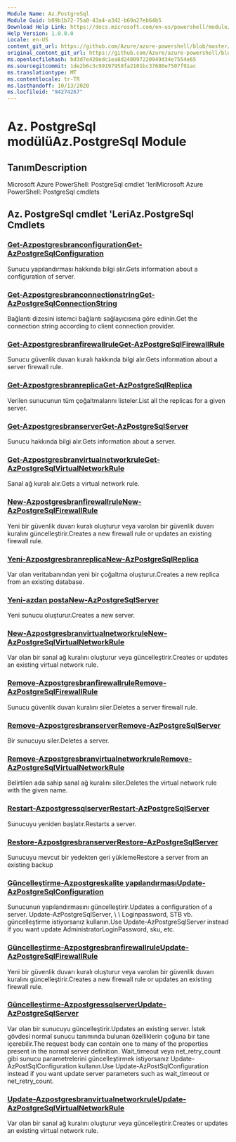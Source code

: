 ```yaml
---
Module Name: Az.PostgreSql
Module Guid: b09b1b72-75a0-43a4-a342-b69a27eb64b5
Download Help Link: https://docs.microsoft.com/en-us/powershell/module/az.postgresql
Help Version: 1.0.0.0
Locale: en-US
content_git_url: https://github.com/Azure/azure-powershell/blob/master/src/PostgreSql/help/Az.PostgreSql.md
original_content_git_url: https://github.com/Azure/azure-powershell/blob/master/src/PostgreSql/help/Az.PostgreSql.md
ms.openlocfilehash: bd3d7e420edc1ea8d240097220949d34e7554e65
ms.sourcegitcommit: 1de2b6c3c99197958fa2101bc37680e7507f91ac
ms.translationtype: MT
ms.contentlocale: tr-TR
ms.lasthandoff: 10/13/2020
ms.locfileid: "94274267"
---
```

# <span data-ttu-id="0a151-101">Az. PostgreSql modülü</span><span class="sxs-lookup"><span data-stu-id="0a151-101">Az.PostgreSql Module</span></span>
## <span data-ttu-id="0a151-102">Tanım</span><span class="sxs-lookup"><span data-stu-id="0a151-102">Description</span></span>
<span data-ttu-id="0a151-103">Microsoft Azure PowerShell: PostgreSql cmdlet 'leri</span><span class="sxs-lookup"><span data-stu-id="0a151-103">Microsoft Azure PowerShell: PostgreSql cmdlets</span></span>

## <span data-ttu-id="0a151-104">Az. PostgreSql cmdlet 'Leri</span><span class="sxs-lookup"><span data-stu-id="0a151-104">Az.PostgreSql Cmdlets</span></span>
### [<span data-ttu-id="0a151-105">Get-Azpostgresbranconfiguration</span><span class="sxs-lookup"><span data-stu-id="0a151-105">Get-AzPostgreSqlConfiguration</span></span>](Get-AzPostgreSqlConfiguration.md)
<span data-ttu-id="0a151-106">Sunucu yapılandırması hakkında bilgi alır.</span><span class="sxs-lookup"><span data-stu-id="0a151-106">Gets information about a configuration of server.</span></span>

### [<span data-ttu-id="0a151-107">Get-Azpostgresbranconnectionstring</span><span class="sxs-lookup"><span data-stu-id="0a151-107">Get-AzPostgreSqlConnectionString</span></span>](Get-AzPostgreSqlConnectionString.md)
<span data-ttu-id="0a151-108">Bağlantı dizesini istemci bağlantı sağlayıcısına göre edinin.</span><span class="sxs-lookup"><span data-stu-id="0a151-108">Get the connection string according to client connection provider.</span></span>

### [<span data-ttu-id="0a151-109">Get-Azpostgresbranfirewallrule</span><span class="sxs-lookup"><span data-stu-id="0a151-109">Get-AzPostgreSqlFirewallRule</span></span>](Get-AzPostgreSqlFirewallRule.md)
<span data-ttu-id="0a151-110">Sunucu güvenlik duvarı kuralı hakkında bilgi alır.</span><span class="sxs-lookup"><span data-stu-id="0a151-110">Gets information about a server firewall rule.</span></span>

### [<span data-ttu-id="0a151-111">Get-Azpostgresbranreplica</span><span class="sxs-lookup"><span data-stu-id="0a151-111">Get-AzPostgreSqlReplica</span></span>](Get-AzPostgreSqlReplica.md)
<span data-ttu-id="0a151-112">Verilen sunucunun tüm çoğaltmalarını listeler.</span><span class="sxs-lookup"><span data-stu-id="0a151-112">List all the replicas for a given server.</span></span>

### [<span data-ttu-id="0a151-113">Get-Azpostgresbranserver</span><span class="sxs-lookup"><span data-stu-id="0a151-113">Get-AzPostgreSqlServer</span></span>](Get-AzPostgreSqlServer.md)
<span data-ttu-id="0a151-114">Sunucu hakkında bilgi alır.</span><span class="sxs-lookup"><span data-stu-id="0a151-114">Gets information about a server.</span></span>

### [<span data-ttu-id="0a151-115">Get-Azpostgresbranvirtualnetworkrule</span><span class="sxs-lookup"><span data-stu-id="0a151-115">Get-AzPostgreSqlVirtualNetworkRule</span></span>](Get-AzPostgreSqlVirtualNetworkRule.md)
<span data-ttu-id="0a151-116">Sanal ağ kuralı alır.</span><span class="sxs-lookup"><span data-stu-id="0a151-116">Gets a virtual network rule.</span></span>

### [<span data-ttu-id="0a151-117">New-Azpostgresbranfirewallrule</span><span class="sxs-lookup"><span data-stu-id="0a151-117">New-AzPostgreSqlFirewallRule</span></span>](New-AzPostgreSqlFirewallRule.md)
<span data-ttu-id="0a151-118">Yeni bir güvenlik duvarı kuralı oluşturur veya varolan bir güvenlik duvarı kuralını güncelleştirir.</span><span class="sxs-lookup"><span data-stu-id="0a151-118">Creates a new firewall rule or updates an existing firewall rule.</span></span>

### [<span data-ttu-id="0a151-119">Yeni-Azpostgresbranreplica</span><span class="sxs-lookup"><span data-stu-id="0a151-119">New-AzPostgreSqlReplica</span></span>](New-AzPostgreSqlReplica.md)
<span data-ttu-id="0a151-120">Var olan veritabanından yeni bir çoğaltma oluşturur.</span><span class="sxs-lookup"><span data-stu-id="0a151-120">Creates a new replica from an existing database.</span></span>

### [<span data-ttu-id="0a151-121">Yeni-azdan posta</span><span class="sxs-lookup"><span data-stu-id="0a151-121">New-AzPostgreSqlServer</span></span>](New-AzPostgreSqlServer.md)
<span data-ttu-id="0a151-122">Yeni sunucu oluşturur.</span><span class="sxs-lookup"><span data-stu-id="0a151-122">Creates a new server.</span></span>

### [<span data-ttu-id="0a151-123">New-Azpostgresbranvirtualnetworkrule</span><span class="sxs-lookup"><span data-stu-id="0a151-123">New-AzPostgreSqlVirtualNetworkRule</span></span>](New-AzPostgreSqlVirtualNetworkRule.md)
<span data-ttu-id="0a151-124">Var olan bir sanal ağ kuralını oluşturur veya güncelleştirir.</span><span class="sxs-lookup"><span data-stu-id="0a151-124">Creates or updates an existing virtual network rule.</span></span>

### [<span data-ttu-id="0a151-125">Remove-Azpostgresbranfirewallrule</span><span class="sxs-lookup"><span data-stu-id="0a151-125">Remove-AzPostgreSqlFirewallRule</span></span>](Remove-AzPostgreSqlFirewallRule.md)
<span data-ttu-id="0a151-126">Sunucu güvenlik duvarı kuralını siler.</span><span class="sxs-lookup"><span data-stu-id="0a151-126">Deletes a server firewall rule.</span></span>

### [<span data-ttu-id="0a151-127">Remove-Azpostgresbranserver</span><span class="sxs-lookup"><span data-stu-id="0a151-127">Remove-AzPostgreSqlServer</span></span>](Remove-AzPostgreSqlServer.md)
<span data-ttu-id="0a151-128">Bir sunucuyu siler.</span><span class="sxs-lookup"><span data-stu-id="0a151-128">Deletes a server.</span></span>

### [<span data-ttu-id="0a151-129">Remove-Azpostgresbranvirtualnetworkrule</span><span class="sxs-lookup"><span data-stu-id="0a151-129">Remove-AzPostgreSqlVirtualNetworkRule</span></span>](Remove-AzPostgreSqlVirtualNetworkRule.md)
<span data-ttu-id="0a151-130">Belirtilen ada sahip sanal ağ kuralını siler.</span><span class="sxs-lookup"><span data-stu-id="0a151-130">Deletes the virtual network rule with the given name.</span></span>

### [<span data-ttu-id="0a151-131">Restart-Azpostgressqlserver</span><span class="sxs-lookup"><span data-stu-id="0a151-131">Restart-AzPostgreSqlServer</span></span>](Restart-AzPostgreSqlServer.md)
<span data-ttu-id="0a151-132">Sunucuyu yeniden başlatır.</span><span class="sxs-lookup"><span data-stu-id="0a151-132">Restarts a server.</span></span>

### [<span data-ttu-id="0a151-133">Restore-Azpostgresbranserver</span><span class="sxs-lookup"><span data-stu-id="0a151-133">Restore-AzPostgreSqlServer</span></span>](Restore-AzPostgreSqlServer.md)
<span data-ttu-id="0a151-134">Sunucuyu mevcut bir yedekten geri yükleme</span><span class="sxs-lookup"><span data-stu-id="0a151-134">Restore a server from an existing backup</span></span>

### [<span data-ttu-id="0a151-135">Güncelleştirme-Azpostgreskalite yapılandırması</span><span class="sxs-lookup"><span data-stu-id="0a151-135">Update-AzPostgreSqlConfiguration</span></span>](Update-AzPostgreSqlConfiguration.md)
<span data-ttu-id="0a151-136">Sunucunun yapılandırmasını güncelleştirir.</span><span class="sxs-lookup"><span data-stu-id="0a151-136">Updates a configuration of a server.</span></span>
<span data-ttu-id="0a151-137">Update-AzPostgreSqlServer, \ \ Loginpassword, STB vb. güncelleştirme istiyorsanız kullanın.</span><span class="sxs-lookup"><span data-stu-id="0a151-137">Use Update-AzPostgreSqlServer instead if you want update AdministratorLoginPassword, sku, etc.</span></span>

### [<span data-ttu-id="0a151-138">Güncelleştirme-Azpostgresbranfirewallrule</span><span class="sxs-lookup"><span data-stu-id="0a151-138">Update-AzPostgreSqlFirewallRule</span></span>](Update-AzPostgreSqlFirewallRule.md)
<span data-ttu-id="0a151-139">Yeni bir güvenlik duvarı kuralı oluşturur veya varolan bir güvenlik duvarı kuralını güncelleştirir.</span><span class="sxs-lookup"><span data-stu-id="0a151-139">Creates a new firewall rule or updates an existing firewall rule.</span></span>

### [<span data-ttu-id="0a151-140">Güncelleştirme-Azpostgressqlserver</span><span class="sxs-lookup"><span data-stu-id="0a151-140">Update-AzPostgreSqlServer</span></span>](Update-AzPostgreSqlServer.md)
<span data-ttu-id="0a151-141">Var olan bir sunucuyu güncelleştirir.</span><span class="sxs-lookup"><span data-stu-id="0a151-141">Updates an existing server.</span></span>
<span data-ttu-id="0a151-142">İstek gövdesi normal sunucu tanımında bulunan özelliklerin çoğuna bir tane içerebilir.</span><span class="sxs-lookup"><span data-stu-id="0a151-142">The request body can contain one to many of the properties present in the normal server definition.</span></span>
<span data-ttu-id="0a151-143">Wait_timeout veya net_retry_count gibi sunucu parametrelerini güncelleştirmek istiyorsanız Update-AzPostSqlConfiguration kullanın.</span><span class="sxs-lookup"><span data-stu-id="0a151-143">Use Update-AzPostSqlConfiguration instead if you want update server parameters such as wait_timeout or net_retry_count.</span></span>

### [<span data-ttu-id="0a151-144">Update-Azpostgresbranvirtualnetworkrule</span><span class="sxs-lookup"><span data-stu-id="0a151-144">Update-AzPostgreSqlVirtualNetworkRule</span></span>](Update-AzPostgreSqlVirtualNetworkRule.md)
<span data-ttu-id="0a151-145">Var olan bir sanal ağ kuralını oluşturur veya güncelleştirir.</span><span class="sxs-lookup"><span data-stu-id="0a151-145">Creates or updates an existing virtual network rule.</span></span>

